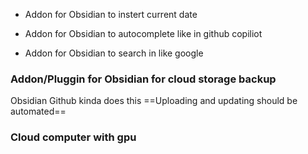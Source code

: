 - Addon for Obsidian to instert current date

- Addon for Obsidian to autocomplete like in github copiliot

- Addon for Obsidian to search in like google

### Addon/Pluggin for Obsidian for cloud storage backup
Obsidian Github kinda does this
==Uploading and updating should be automated==  

### Cloud computer with gpu